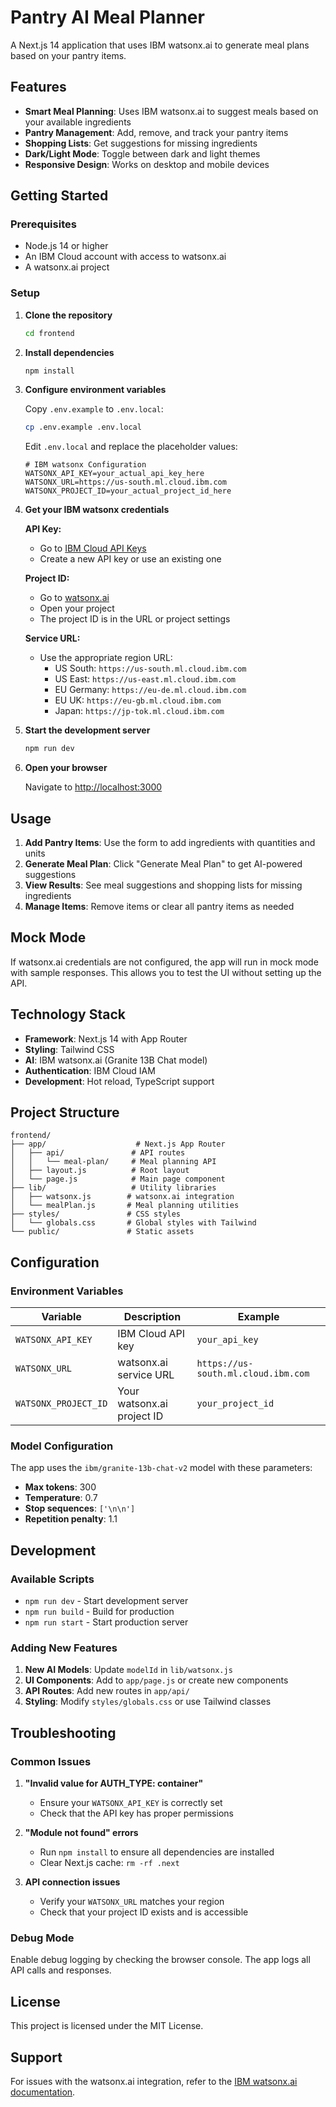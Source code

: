 # Pantry AI Meal Planner

A Next.js 14 application that uses IBM watsonx.ai to generate meal plans based on your pantry items.

## Features

- **Smart Meal Planning**: Uses IBM watsonx.ai to suggest meals based on your available ingredients
- **Pantry Management**: Add, remove, and track your pantry items
- **Shopping Lists**: Get suggestions for missing ingredients
- **Dark/Light Mode**: Toggle between dark and light themes
- **Responsive Design**: Works on desktop and mobile devices

## Getting Started

### Prerequisites

- Node.js 14 or higher
- An IBM Cloud account with access to watsonx.ai
- A watsonx.ai project

### Setup

1. **Clone the repository**
   ```bash
   cd frontend
   ```

2. **Install dependencies**
   ```bash
   npm install
   ```

3. **Configure environment variables**
   
   Copy `.env.example` to `.env.local`:
   ```bash
   cp .env.example .env.local
   ```

   Edit `.env.local` and replace the placeholder values:
   ```env
   # IBM watsonx Configuration
   WATSONX_API_KEY=your_actual_api_key_here
   WATSONX_URL=https://us-south.ml.cloud.ibm.com
   WATSONX_PROJECT_ID=your_actual_project_id_here
   ```

4. **Get your IBM watsonx credentials**
   
   **API Key:**
   - Go to [IBM Cloud API Keys](https://cloud.ibm.com/iam/apikeys)
   - Create a new API key or use an existing one
   
   **Project ID:**
   - Go to [watsonx.ai](https://dataplatform.cloud.ibm.com/wx/home)
   - Open your project
   - The project ID is in the URL or project settings
   
   **Service URL:**
   - Use the appropriate region URL:
     - US South: `https://us-south.ml.cloud.ibm.com`
     - US East: `https://us-east.ml.cloud.ibm.com`
     - EU Germany: `https://eu-de.ml.cloud.ibm.com`
     - EU UK: `https://eu-gb.ml.cloud.ibm.com`
     - Japan: `https://jp-tok.ml.cloud.ibm.com`

5. **Start the development server**
   ```bash
   npm run dev
   ```

6. **Open your browser**
   
   Navigate to [http://localhost:3000](http://localhost:3000)

## Usage

1. **Add Pantry Items**: Use the form to add ingredients with quantities and units
2. **Generate Meal Plan**: Click "Generate Meal Plan" to get AI-powered suggestions
3. **View Results**: See meal suggestions and shopping lists for missing ingredients
4. **Manage Items**: Remove items or clear all pantry items as needed

## Mock Mode

If watsonx.ai credentials are not configured, the app will run in mock mode with sample responses. This allows you to test the UI without setting up the API.

## Technology Stack

- **Framework**: Next.js 14 with App Router
- **Styling**: Tailwind CSS
- **AI**: IBM watsonx.ai (Granite 13B Chat model)
- **Authentication**: IBM Cloud IAM
- **Development**: Hot reload, TypeScript support

## Project Structure

```
frontend/
├── app/                    # Next.js App Router
│   ├── api/               # API routes
│   │   └── meal-plan/     # Meal planning API
│   ├── layout.js          # Root layout
│   └── page.js            # Main page component
├── lib/                   # Utility libraries
│   ├── watsonx.js        # watsonx.ai integration
│   └── mealPlan.js       # Meal planning utilities
├── styles/               # CSS styles
│   └── globals.css       # Global styles with Tailwind
└── public/               # Static assets
```

## Configuration

### Environment Variables

| Variable | Description | Example |
|----------|-------------|---------|
| `WATSONX_API_KEY` | IBM Cloud API key | `your_api_key` |
| `WATSONX_URL` | watsonx.ai service URL | `https://us-south.ml.cloud.ibm.com` |
| `WATSONX_PROJECT_ID` | Your watsonx.ai project ID | `your_project_id` |

### Model Configuration

The app uses the `ibm/granite-13b-chat-v2` model with these parameters:
- **Max tokens**: 300
- **Temperature**: 0.7
- **Stop sequences**: `['\n\n']`
- **Repetition penalty**: 1.1

## Development

### Available Scripts

- `npm run dev` - Start development server
- `npm run build` - Build for production
- `npm run start` - Start production server

### Adding New Features

1. **New AI Models**: Update `modelId` in `lib/watsonx.js`
2. **UI Components**: Add to `app/page.js` or create new components
3. **API Routes**: Add new routes in `app/api/`
4. **Styling**: Modify `styles/globals.css` or use Tailwind classes

## Troubleshooting

### Common Issues

1. **"Invalid value for AUTH_TYPE: container"**
   - Ensure your `WATSONX_API_KEY` is correctly set
   - Check that the API key has proper permissions

2. **"Module not found" errors**
   - Run `npm install` to ensure all dependencies are installed
   - Clear Next.js cache: `rm -rf .next`

3. **API connection issues**
   - Verify your `WATSONX_URL` matches your region
   - Check that your project ID exists and is accessible

### Debug Mode

Enable debug logging by checking the browser console. The app logs all API calls and responses.

## License

This project is licensed under the MIT License.

## Support

For issues with the watsonx.ai integration, refer to the [IBM watsonx.ai documentation](https://dataplatform.cloud.ibm.com/docs/content/wsj/getting-started/overview-wx.html).
